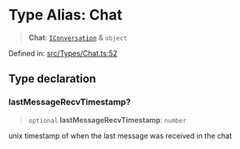 # Type Alias: Chat

> **Chat**: [`IConversation`](../namespaces/proto/interfaces/IConversation.md) & `object`

Defined in: [src/Types/Chat.ts:52](https://github.com/Fokusdotid/Baileys/blob/58a03b5a49cf326e1050515994499cb0bb76662f/src/Types/Chat.ts#L52)

## Type declaration

### lastMessageRecvTimestamp?

> `optional` **lastMessageRecvTimestamp**: `number`

unix timestamp of when the last message was received in the chat
